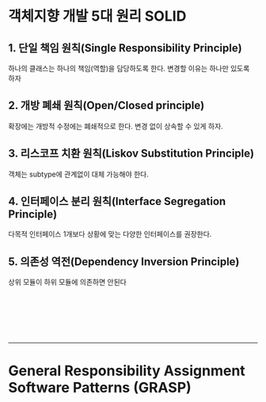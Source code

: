 # 객체지향 개발 5대 원리 SOLID

## 1. 단일 책임 원칙(Single Responsibility Principle)

하나의 클래스는 하나의 책임(역할)을 담당하도록 한다. 변경할 이유는 하나만 있도록 하자

## 2. 개방 폐쇄 원칙(Open/Closed principle)

확장에는 개방적 수정에는 폐쇄적으로 한다. 변경 없이 상속할 수 있게 하자.

## 3. 리스코프 치환 원칙(Liskov Substitution Principle)

객체는 subtype에 관계없이 대체 가능해야 한다.

## 4. 인터페이스 분리 원칙(Interface Segregation Principle)

다목적 인터페이스 1개보다 상황에 맞는 다양한 인터페이스를 권장한다.

## 5. 의존성 역전(Dependency Inversion Principle)

상위 모듈이 하위 모듈에 의존하면 안된다

<br><br><br><br><br>
<hr>

# General Responsibility Assignment Software Patterns (GRASP)